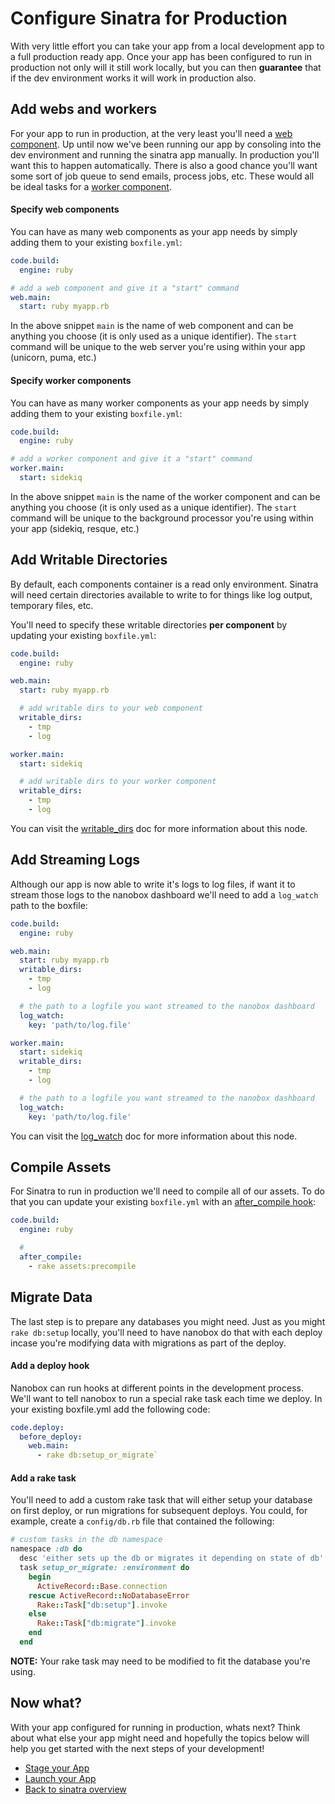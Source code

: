 # Configure Sinatra for Production
With very little effort you can take your app from a local development app to a full production ready app. Once your app has been configured to run in production not only will it still work locally, but you can then **guarantee** that if the dev environment works it will work in production also.

## Add webs and workers
For your app to run in production, at the very least you'll need a [web component](https://docs.nanobox.io/getting-started/add-components/#web-amp-worker-components). Up until now we've been running our app by consoling into the dev environment and running the sinatra app manually. In production you'll want this to happen automatically. There is also a good chance you'll want some sort of job queue to send emails, process jobs, etc. These would all be ideal tasks for a [worker component](https://docs.nanobox.io/getting-started/add-components/#web-amp-worker-components).

#### Specify web components
You can have as many web components as your app needs by simply adding them to your existing `boxfile.yml`:

```yaml
code.build:
  engine: ruby

# add a web component and give it a "start" command
web.main:
  start: ruby myapp.rb
```

In the above snippet `main` is the name of web component and can be anything you choose (it is only used as a unique identifier). The `start` command will be unique to the web server you're using within your app (unicorn, puma, etc.)

#### Specify worker components
You can have as many worker components as your app needs by simply adding them to your existing `boxfile.yml`:

<div class="meta" data-method="snippet" data-params="worker.main" ></div>

```yaml
code.build:
  engine: ruby

# add a worker component and give it a "start" command
worker.main:
  start: sidekiq
```

In the above snippet `main` is the name of the worker component and can be anything you choose (it is only used as a unique identifier). The `start` command will be unique to the background processor you're using within your app (sidekiq, resque, etc.)

## Add Writable Directories
By default, each components container is a read only environment. Sinatra will need certain directories available to write to for things like log output, temporary files, etc.

You'll need to specify these writable directories **per component** by updating your existing `boxfile.yml`:

```yaml
code.build:
  engine: ruby

web.main:
  start: ruby myapp.rb

  # add writable dirs to your web component
  writable_dirs:
    - tmp
    - log

worker.main:
  start: sidekiq

  # add writable dirs to your worker component
  writable_dirs:
    - tmp
    - log
```


You can visit the [writable_dirs](https://docs.nanobox.io/boxfile/web/#writable-directories) doc for more information about this node.

## Add Streaming Logs
Although our app is now able to write it's logs to log files, if want it to stream those logs to the nanobox dashboard we'll need to add a `log_watch` path to the boxfile:

```yaml
code.build:
  engine: ruby

web.main:
  start: ruby myapp.rb
  writable_dirs:
    - tmp
    - log

  # the path to a logfile you want streamed to the nanobox dashboard
  log_watch:
    key: 'path/to/log.file'

worker.main:
  start: sidekiq
  writable_dirs:
    - tmp
    - log

  # the path to a logfile you want streamed to the nanobox dashboard
  log_watch:
    key: 'path/to/log.file'
```

You can visit the [log_watch](https://docs.nanobox.io/boxfile/web/#custom-logs) doc for more information about this node.

## Compile Assets
For Sinatra to run in production we'll need to compile all of our assets. To do that you can update your existing `boxfile.yml` with an [after_compile hook](https://docs.nanobox.io/app-config/build-deploy-hooks/):

```yaml
code.build:
  engine: ruby

  #
  after_compile:
    - rake assets:precompile
```

## Migrate Data
The last step is to prepare any databases you might need. Just as you might `rake db:setup` locally, you'll need to have nanobox do that with each deploy incase you're modifying data with migrations as part of the deploy.

#### Add a deploy hook
Nanobox can run hooks at different points in the development process. We'll want to tell nanobox to run a special rake task each time we deploy. In your existing boxfile.yml add the following code:

```yaml
code.deploy:
  before_deploy:
    web.main:
      - rake db:setup_or_migrate`
```

#### Add a rake task
You'll need to add a custom rake task that will either setup your database on first deploy, or run migrations for subsequent deploys. You could, for example, create a `config/db.rb` file that contained the following:

```ruby
# custom tasks in the db namespace
namespace :db do
  desc 'either sets up the db or migrates it depending on state of db'
  task setup_or_migrate: :environment do
    begin
      ActiveRecord::Base.connection
    rescue ActiveRecord::NoDatabaseError
      Rake::Task["db:setup"].invoke
    else
      Rake::Task["db:migrate"].invoke
    end
  end
```

**NOTE:** Your rake task may need to be modified to fit the database you're using.

## Now what?
With your app configured for running in production, whats next? Think about what else your app might need and hopefully the topics below will help you get started with the next steps of your development!

* [Stage your App](/ruby/sinatra/stage-your-app)
* [Launch your App](/ruby/sinatra/launch-your-app)
* [Back to sinatra overview](/ruby/sinatra)
